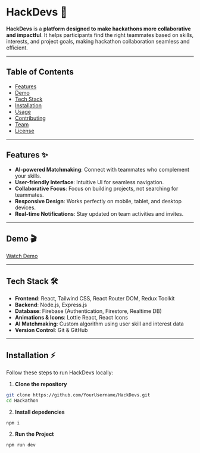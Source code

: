 # HackDevs 🚀

**HackDevs** is a **platform designed to make hackathons more collaborative and impactful**. It helps participants find the right teammates based on skills, interests, and project goals, making hackathon collaboration seamless and efficient.

---

## Table of Contents

- [Features](#features)  
- [Demo](#demo)  
- [Tech Stack](#tech-stack)  
- [Installation](#installation)  
- [Usage](#usage)  
- [Contributing](#contributing)  
- [Team](#team)  
- [License](#license)  

---

## Features ✨

- **AI-powered Matchmaking**: Connect with teammates who complement your skills.  
- **User-friendly Interface**: Intuitive UI for seamless navigation.  
- **Collaborative Focus**: Focus on building projects, not searching for teammates.  
- **Responsive Design**: Works perfectly on mobile, tablet, and desktop devices.  
- **Real-time Notifications**: Stay updated on team activities and invites.  

---

## Demo 🎬
  
[Watch Demo](https://www.youtube.com/watch?v=yF_EOCweu3s)

---

## Tech Stack 🛠️

- **Frontend**: React, Tailwind CSS, React Router DOM, Redux Toolkit  
- **Backend**: Node.js, Express.js  
- **Database**: Firebase (Authentication, Firestore, Realtime DB)  
- **Animations & Icons**: Lottie React, React Icons  
- **AI Matchmaking**: Custom algorithm using user skill and interest data  
- **Version Control**: Git & GitHub  

---

## Installation ⚡

Follow these steps to run HackDevs locally:

1. **Clone the repository**

```bash
git clone https://github.com/YourUsername/HackDevs.git
cd Hackathon
```
2. **Install depedencies**

```
npm i
```
2. **Run the Project**
```
npm run dev
```
